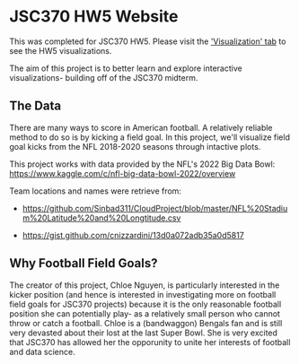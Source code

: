 # JSC370 HW5 Website

This was completed for JSC370 HW5. Please visit the ['Visualization' tab](https://annguyen1404.github.io/JSC370-HW5/jsc370_hw5.html) to see the HW5 visualizations.

The aim of this project is to better learn and explore interactive visualizations- building off of the JSC370 midterm.

## The Data

There are many ways to score in American football. A relatively reliable method to do so is by kicking a field goal. In this project, we'll visualize field goal kicks from the NFL 2018-2020 seasons through intactive plots.

This project works with data provided by the NFL's 2022 Big Data Bowl: https://www.kaggle.com/c/nfl-big-data-bowl-2022/overview

Team locations and names were retrieve from:

- https://github.com/Sinbad311/CloudProject/blob/master/NFL%20Stadium%20Latitude%20and%20Longtitude.csv

- https://gist.github.com/cnizzardini/13d0a072adb35a0d5817


## Why Football Field Goals?

The creator of this project, Chloe Nguyen, is particularly interested in the kicker position (and hence is interested in investigating more on football field goals for JSC370 projects) because it is the only reasonable football position she can potentially play- as a relatively small person who cannot throw or catch a football. Chloe is a (bandwaggon) Bengals fan and is still very devasted about their lost at the last Super Bowl. She is very excited that JSC370 has allowed her the opporunity to unite her interests of football and data science.
